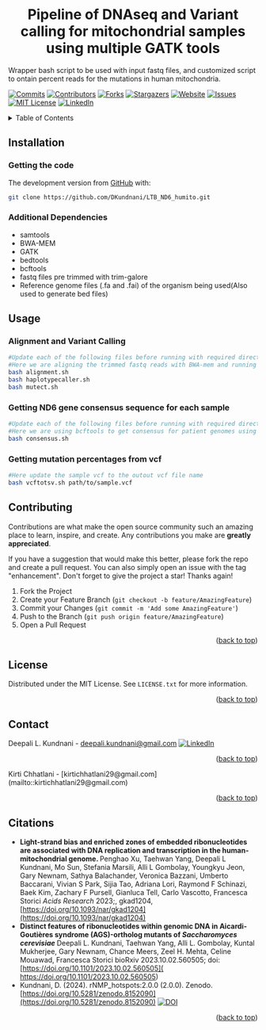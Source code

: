 <h1 align="center">Pipeline of DNAseq and Variant calling for mitochondrial samples using multiple GATK tools </h1>

Wrapper bash script to be used with input fastq files, and customized script to ontain percent reads for the mutations in human mitochondria.

<!-- Improved compatibility of back to top link: See: https://github.com/othneildrew/Best-README-Template/pull/73 -->
<a name="readme-top"></a>
<!--
-->
[![Commits][Commits-shield]][Commits-url]
[![Contributors][contributors-shield]][contributors-url]
[![Forks][forks-shield]][forks-url]
[![Stargazers][stars-shield]][stars-url]
[![Website][website-shield]][website-url]
[![Issues][issues-shield]][issues-url]
[![MIT License][license-shield]][license-url]
[![LinkedIn][linkedin-shield]][linkedin-url]

<!-- TABLE OF CONTENTS -->
<details>
  <summary>Table of Contents</summary>
  <ol>
    <li><a href="##Installation">Installation</a></li>
      <ul>
        <li><a href="###Getting-the-code">Getting the code</a></li>
        <li><a href="###Dependencies">Dependencies</a></li>
      </ul>
    </li>
    <li><a href="##Usage">Usage</a></li>
      <ul>
        <li><a href="###Alignment-and-Variant-Calling">Alignment and Variant Calling</a></li>
        <li><a href="###Getting-ND6-gene-consensus-sequence-for-each-sample">Getting ND6 gene consensus sequence for each sample</a></li>
        <li><a href="###Getting-mutation-percentages-from-vcf">Getting mutation percentages from vcf</a></li>
      </ul>
    <li><a href="##Contributing">Contributing</a></li>
    <li><a href="##License">License</a></li>
    <li><a href="##Contact">Contact</a></li>
    <li><a href="##Citations">Citations</a></li>
  </ol>
</details>

<!-- Installation -->
## Installation
### Getting the code
The development version from [GitHub](https://github.com/) with:
```sh
git clone https://github.com/DKundnani/LTB_ND6_humito.git
```

### Additional Dependencies
* samtools
* BWA-MEM
* GATK
* bedtools
* bcftools
* fastq files pre trimmed with trim-galore
* Reference genome files (.fa and .fai) of the organism being used(Also used to generate bed files)

<!-- USAGE -->
## Usage
### Alignment and Variant Calling
```bash
#Update each of the following files before running with required directories and variables.
#Here we are aligning the trimmed fastq reads with BWA-mem and running two variant callers from GATK. HaplotypeCaller and Mutect2
bash alignment.sh
bash haplotypecaller.sh
bash mutect.sh
```
### Getting ND6 gene consensus sequence for each sample 
```bash
#Update each of the following files before running with required directories and variables.
#Here we are using bcftools to get consensus for patient genomes using vcf files (output of variant callers) and extracting ND6 region sequence using bedtools and bedfile of ND6 coordinate
bash consensus.sh
```
### Getting mutation percentages from vcf
```bash
#Here update the sample vcf to the outout vcf file name
bash vcftotsv.sh path/to/sample.vcf
```

<!-- CONTRIBUTING -->
## Contributing

Contributions are what make the open source community such an amazing place to learn, inspire, and create. Any contributions you make are **greatly appreciated**.

If you have a suggestion that would make this better, please fork the repo and create a pull request. You can also simply open an issue with the tag "enhancement".
Don't forget to give the project a star! Thanks again!

1. Fork the Project
2. Create your Feature Branch (`git checkout -b feature/AmazingFeature`)
3. Commit your Changes (`git commit -m 'Add some AmazingFeature'`)
4. Push to the Branch (`git push origin feature/AmazingFeature`)
5. Open a Pull Request

<p align="right">(<a href="#readme-top">back to top</a>)</p>



<!-- LICENSE -->
## License

Distributed under the MIT License. See `LICENSE.txt` for more information.

<p align="right">(<a href="#readme-top">back to top</a>)</p>



<!-- CONTACT -->
## Contact
Deepali L. Kundnani - [deepali.kundnani@gmail.com](mailto::deepali.kundnani@gmail.com)    [![LinkedIn][linkedin-shield]][linkedin-url] 
<p align="right">(<a href="#readme-top">back to top</a>)</p>
Kirti Chhatlani - [kirtichhatlani29@gmail.com](mailto::kirtichhatlani29@gmail.com)
<p align="right">(<a href="#readme-top">back to top</a>)</p>

<!-- ACKNOWLEDGMENTS -->
## Citations
* <b> Light-strand bias and enriched zones of embedded ribonucleotides are associated with DNA replication and transcription in the human-mitochondrial genome. </b>
Penghao Xu, Taehwan Yang, Deepali L Kundnani, Mo Sun, Stefania Marsili, Alli L Gombolay, Youngkyu Jeon, Gary Newnam, Sathya Balachander, Veronica Bazzani, Umberto Baccarani, Vivian S Park, Sijia Tao, Adriana Lori, Raymond F Schinazi, Baek Kim, Zachary F Pursell, Gianluca Tell, Carlo Vascotto, Francesca Storici
<i>  Acids Research </i> 2023;, gkad1204, [https://doi.org/10.1093/nar/gkad1204](https://doi.org/10.1093/nar/gkad1204)
* <b> Distinct features of ribonucleotides within genomic DNA in Aicardi-Goutières syndrome (AGS)-ortholog mutants of <i>Saccharomyces cerevisiae</i> </b>
Deepali L. Kundnani, Taehwan Yang, Alli L. Gombolay, Kuntal Mukherjee, Gary Newnam, Chance Meers, Zeel H. Mehta, Celine Mouawad, Francesca Storici
bioRxiv 2023.10.02.560505; doi:[https://doi.org/10.1101/2023.10.02.560505]( https://doi.org/10.1101/2023.10.02.560505)
* Kundnani, D. (2024). rNMP_hotspots:2.0.0 (2.0.0). Zenodo.  [https://doi.org/10.5281/zenodo.8152090](https://doi.org/10.5281/zenodo.8152090) [![DOI](https://zenodo.org/badge/DOI/10.5281/zenodo.8152090.svg)](https://doi.org/10.5281/zenodo.8152090)

<p align="right">(<a href="#readme-top">back to top</a>)</p>



<!-- MARKDOWN LINKS & IMAGES -->
<!-- https://www.markdownguide.org/basic-syntax/#reference-style-links -->
[contributors-shield]: https://img.shields.io/github/contributors/DKundnani/LTB_ND6_humito?style=for-the-badge
[contributors-url]: https://github.com/DKundnani/LTB_ND6_humito/graphs/contributors
[forks-shield]: https://img.shields.io/github/forks/DKundnani/LTB_ND6_humito?style=for-the-badge
[forks-url]: https://github.com/DKundnani/LTB_ND6_humito/forks
[stars-shield]: https://img.shields.io/github/stars/DKundnani/LTB_ND6_humito?style=for-the-badge
[stars-url]: https://github.com/DKundnani/LTB_ND6_humito/stargazers
[issues-shield]: https://img.shields.io/github/issues/DKundnani/LTB_ND6_humito?style=for-the-badge
[issues-url]: https://github.com/DKundnani/LTB_ND6_humito/issues
[license-shield]: https://img.shields.io/github/license/DKundnani/LTB_ND6_humito?style=for-the-badge
[license-url]: https://github.com/DKundnani/LTB_ND6_humito/blob/master/LICENSE.txt
[linkedin-shield]: https://img.shields.io/badge/-LinkedIn-black.svg?style=for-the-badge&logo=linkedin&colorB=555
[linkedin-url]: https://linkedin.com/in/deepalik
[product-screenshot]: images/screenshot.png
[commits-url]: https://github.com/DKundnani/LTB_ND6_humito/pulse
[commits-shield]: https://img.shields.io/github/commit-activity/t/DKundnani/LTB_ND6_humito?style=for-the-badge
[website-shield]: https://img.shields.io/website?url=http%3A%2F%2Fdkundnani.bio%2F&style=for-the-badge
[website-url]:http://dkundnani.bio/ 
